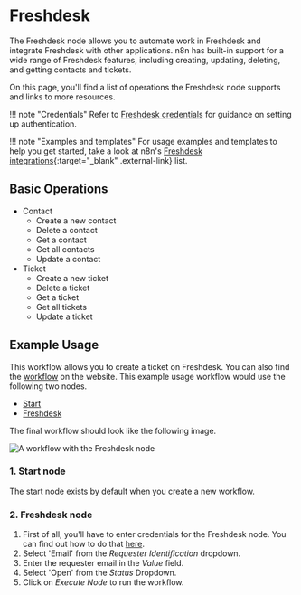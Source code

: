 # Freshdesk

The Freshdesk node allows you to automate work in Freshdesk and integrate Freshdesk with other applications. n8n has built-in support for a wide range of Freshdesk features, including creating, updating, deleting, and getting contacts and tickets.

On this page, you'll find a list of operations the Freshdesk node supports and links to more resources.

!!! note "Credentials"
    Refer to [Freshdesk credentials](https://docs.n8n.io/integrations/builtin/credentials/freshdesk/) for guidance on setting up authentication. 

!!! note "Examples and templates"
    For usage examples and templates to help you get started, take a look at n8n's [Freshdesk integrations](https://n8n.io/integrations/freshdesk/){:target="_blank" .external-link} list.


## Basic Operations

* Contact
    * Create a new contact
    * Delete a contact
    * Get a contact
    * Get all contacts
    * Update a contact
* Ticket
    * Create a new ticket
    * Delete a ticket
    * Get a ticket
    * Get all tickets
    * Update a ticket

## Example Usage

This workflow allows you to create a ticket on Freshdesk. You can also find the [workflow](https://n8n.io/workflows/448) on the website. This example usage workflow would use the following two nodes.
- [Start](/integrations/builtin/core-nodes/n8n-nodes-base.start/)
- [Freshdesk]()

The final workflow should look like the following image.

![A workflow with the Freshdesk node](/_images/integrations/builtin/app-nodes/freshdesk/workflow.png)

### 1. Start node

The start node exists by default when you create a new workflow.

### 2. Freshdesk node

1. First of all, you'll have to enter credentials for the Freshdesk node. You can find out how to do that [here](/integrations/builtin/credentials/freshdesk/).
2. Select 'Email' from the *Requester Identification* dropdown.
3. Enter the requester email in the *Value* field.
4. Select 'Open' from the *Status* Dropdown.
5. Click on *Execute Node* to run the workflow.
